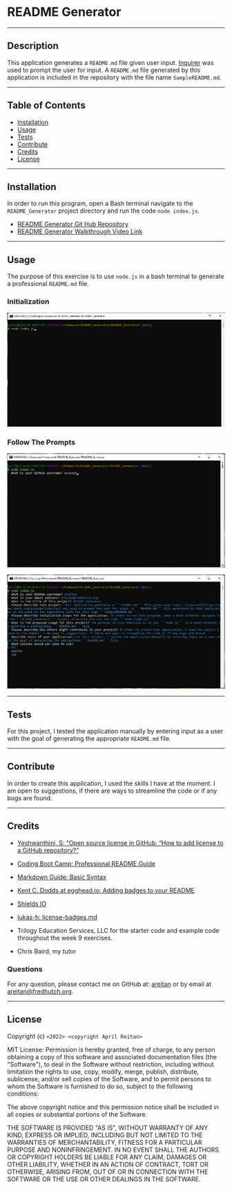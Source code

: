 # README Generator

---
## Description

This application generates a ```README.md``` file given user input. [Inquirer](https://www.npmjs.com/package/inquirer) was used to prompt the user for input. A ```README.md``` file generated by this application is included in the repository with the file name ```SampleREADME.md```.
  

---
## Table of Contents

  - [Installation](#installation)
  - [Usage](#usage)
  - [Tests](#tests)
  - [Contribute](#contribute)
  - [Credits](#credits)
  - [License](#license)


---
## Installation

 In order to run this program, open a Bash terminal navigate to the ```README_Generator``` project directory and run the code ```node index.js```.

- [README Generator Git Hub Repository](https://github.com/areitan/README_Generator)
- [README Generator Walkthrough Video Link](************)


---
## Usage

The purpose of this exercise is to use ```node.js``` in a bash terminal to generate a professional ```README.md``` file.  

### Initialization
![Initializing the application](/assets/images/initialize1.png)

### Follow The Prompts
![Follow The Prompts](/assets/images/prompt2.png)

![Follow The Prompts2](/assets/images/prompt3.png)



---
## Tests

For this project, I tested the application manually by entering input as a user with the goal of generating the appropriate ```README.md``` file. 


--- 
## Contribute

In order to create this application, I used the skills I have at the moment. I am open to suggestions, if there are ways to streamline the code or if any bugs are found.

---
## Credits

- [Yeshwanthini, S: “Open source license in GitHub: “How to add license to a GitHub repository?“](https://medium.com/techiepedia/open-source-license-in-github-how-to-add-license-to-a-github-repository-df61ac4fc497)
- [Coding Boot Camp: Professional README Guide](https://coding-boot-camp.github.io/full-stack/github/professional-readme-guide)
- [Markdown Guide: Basic Syntax](https://www.markdownguide.org/basic-syntax/)
- [Kent C. Dodds at egghead.io: Adding badges to your README](https://egghead.io/lessons/javascript-how-to-write-a-javascript-library-adding-badges-to-your-readme)
- [Shields IO](https://shields.io/category/license)
- [lukas-h: license-badges.md](https://gist.github.com/lukas-h/2a5d00690736b4c3a7ba)

- Trilogy Education Services, LLC for the starter code and example code throughout the week 9 exercises.
- Chris Baird, my tutor

### Questions

For any question, please contact me on GitHub at: [areitan](https://github.com/areitan) or by email at <areitan@fredhutch.org>.

---

## License

Copyright (c) ```<2022> <copyright April Reitan>```

MIT License:
Permission is hereby granted, free of charge, to any person obtaining a copy
of this software and associated documentation files (the "Software"), to deal
in the Software without restriction, including without limitation the rights
to use, copy, modify, merge, publish, distribute, sublicense, and/or sell
copies of the Software, and to permit persons to whom the Software is
furnished to do so, subject to the following conditions:

The above copyright notice and this permission notice shall be included in all
copies or substantial portions of the Software.

THE SOFTWARE IS PROVIDED "AS IS", WITHOUT WARRANTY OF ANY KIND, EXPRESS OR
IMPLIED, INCLUDING BUT NOT LIMITED TO THE WARRANTIES OF MERCHANTABILITY,
FITNESS FOR A PARTICULAR PURPOSE AND NONINFRINGEMENT. IN NO EVENT SHALL THE
AUTHORS OR COPYRIGHT HOLDERS BE LIABLE FOR ANY CLAIM, DAMAGES OR OTHER
LIABILITY, WHETHER IN AN ACTION OF CONTRACT, TORT OR OTHERWISE, ARISING FROM,
OUT OF OR IN CONNECTION WITH THE SOFTWARE OR THE USE OR OTHER DEALINGS IN THE
SOFTWARE.